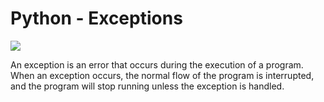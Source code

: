 <h1>Python - Exceptions</h1>
<img src="https://files.realpython.com/media/try_except_else_finally.a7fac6c36c55.png">
<p>An exception is an error that occurs during the execution of a program. When an exception occurs, the normal flow of the program is interrupted, and the program will stop running unless the exception is handled.
</p>

